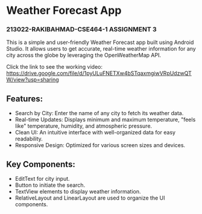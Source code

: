 # Weather Forecast App

### 213022-RAKIBAHMAD-CSE464-1 ASSIGNMENT 3

This is a simple and user-friendly Weather Forecast app built using Android Studio. It allows users to get accurate, real-time weather information for any city across the globe by leveraging the OpenWeatherMap API.

Click the link to see the working video: https://drive.google.com/file/d/1pyULuFNETXw4bSTqaxmgiwVRpUdzwQTW/view?usp=sharing

## Features:
- Search by City: Enter the name of any city to fetch its weather data.
- Real-time Updates: Displays minimum and maximum temperature, "feels like" temperature, humidity, and atmospheric pressure.
- Clean UI: An intuitive interface with well-organized data for easy readability.
- Responsive Design: Optimized for various screen sizes and devices.

## Key Components:
- EditText for city input.
- Button to initiate the search.
- TextView elements to display weather information.
- RelativeLayout and LinearLayout are used to organize the UI components.
